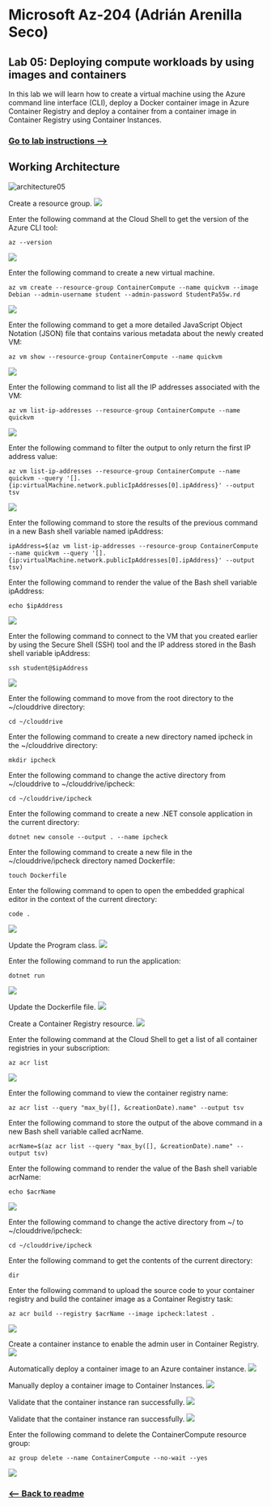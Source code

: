 # Microsoft Az-204 (Adrián Arenilla Seco)

## Lab 05: Deploying compute workloads by using images and containers
In this lab we will learn how to create a virtual machine using the Azure command line interface (CLI), deploy a Docker container image in Azure Container Registry and deploy a container from a container image in Container Registry using Container Instances.

### [Go to lab instructions -->](Files/AZ-204_05_lab.md)

## Working Architecture
![architecture05](architecture_05.png)

Create a resource group.
![](Evidences/Image1.png)


Enter the following command at the Cloud Shell to get the version of the Azure CLI tool:
```
az --version
```
![](Evidences/Image2.png)


Enter the following command to create a new virtual machine.
```
az vm create --resource-group ContainerCompute --name quickvm --image Debian --admin-username student --admin-password StudentPa55w.rd
```
![](Evidences/Image3.png)


Enter the following command to get a more detailed JavaScript Object Notation (JSON) file that contains various metadata about the newly created VM:
```
az vm show --resource-group ContainerCompute --name quickvm
```
![](Evidences/Image4.png)


Enter the following command to list all the IP addresses associated with the VM:
```
az vm list-ip-addresses --resource-group ContainerCompute --name quickvm
```
![](Evidences/Image5.png)


Enter the following command to filter the output to only return the first IP address value:
```
az vm list-ip-addresses --resource-group ContainerCompute --name quickvm --query '[].{ip:virtualMachine.network.publicIpAddresses[0].ipAddress}' --output tsv
```
![](Evidences/Image6.png)


Enter the following command to store the results of the previous command in a new Bash shell variable named ipAddress:
```
ipAddress=$(az vm list-ip-addresses --resource-group ContainerCompute --name quickvm --query '[].{ip:virtualMachine.network.publicIpAddresses[0].ipAddress}' --output tsv)
```

Enter the following command to render the value of the Bash shell variable ipAddress:
```
echo $ipAddress
```
![](Evidences/Image7.png)


Enter the following command to connect to the VM that you created earlier by using the Secure Shell (SSH) tool and the IP address stored in the Bash shell variable ipAddress:
```
ssh student@$ipAddress
```
![](Evidences/Image8.png)


Enter the following command to move from the root directory to the \~/clouddrive directory:
```
cd ~/clouddrive
```

Enter the following command to create a new directory named ipcheck in the \~/clouddrive directory:
```
mkdir ipcheck
```

Enter the following command to change the active directory from \~/clouddrive to \~/clouddrive/ipcheck:
```
cd ~/clouddrive/ipcheck
```

Enter the following command to create a new .NET console application in the current directory:
```
dotnet new console --output . --name ipcheck
```

Enter the following command to create a new file in the \~/clouddrive/ipcheck directory named Dockerfile:
```
touch Dockerfile
```

Enter the following command to open to open the embedded graphical editor in the context of the current directory:
```
code .
```
![](Evidences/Image9.png)


Update the Program class.
![](Evidences/Image10.png)


Enter the following command to run the application:
```
dotnet run
```
![](Evidences/Image11.png)


Update the Dockerfile file.
![](Evidences/Image12.png)


Create a Container Registry resource.
![](Evidences/Image13.png)


Enter the following command at the Cloud Shell to get a list of all container registries in your subscription:
```
az acr list
```
![](Evidences/Image14.png)


Enter the following command to view the container registry name:
```
az acr list --query "max_by([], &creationDate).name" --output tsv
```

Enter the following command to store the output of the above command in a new Bash shell variable called acrName.
```
acrName=$(az acr list --query "max_by([], &creationDate).name" --output tsv)
```

Enter the following command to render the value of the Bash shell variable acrName:
```
echo $acrName
```
![](Evidences/Image15.png)


Enter the following command to change the active directory from \~/ to \~/clouddrive/ipcheck:
```
cd ~/clouddrive/ipcheck
```

Enter the following command to get the contents of the current directory:
```
dir
```

Enter the following command to upload the source code to your container registry and build the container image as a Container Registry task:
```
az acr build --registry $acrName --image ipcheck:latest .
```
![](Evidences/Image16.png)


Create a container instance to enable the admin user in Container Registry.
![](Evidences/Image17.png)


Automatically deploy a container image to an Azure container instance.
![](Evidences/Image18.png)


Manually deploy a container image to Container Instances.
![](Evidences/Image19.png)


Validate that the container instance ran successfully.
![](Evidences/Image20.png)


Validate that the container instance ran successfully.
![](Evidences/Image21.png)


Enter the following command to delete the ContainerCompute resource group:
```
az group delete --name ContainerCompute --no-wait --yes
```
![](Evidences/Image22.png)


### [<-- Back to readme](../../../../)


